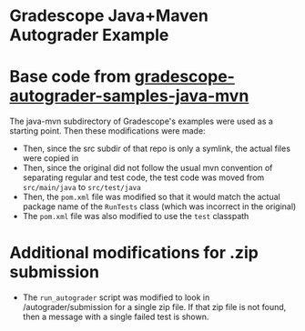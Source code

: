 # Gradescope Java+Maven Autograder Example


# Base code from [gradescope-autograder-samples-java-mvn](https://github.com/ucsb-gradescope-tools/gradescope-autograder-samples-java-mvn)

The java-mvn subdirectory of Gradescope's examples were used as a starting point.  Then these modifications were made:

* Then, since the src subdir of that repo is only a symlink, the actual files were copied in
* Then, since the original did not follow the usual mvn convention of separating regular and test code,
   the test code was moved from `src/main/java` to `src/test/java`
* Then, the `pom.xml` file was modified so that it would match the actual package name
   of the `RunTests` class (which was incorrect in the original)
* The `pom.xml` file was also modified to use the `test` classpath

# Additional modifications for .zip submission


* The `run_autograder` script was modified to look in /autograder/submission for a single zip file.   If that zip file is not found, then a message with a single
failed test is shown.






